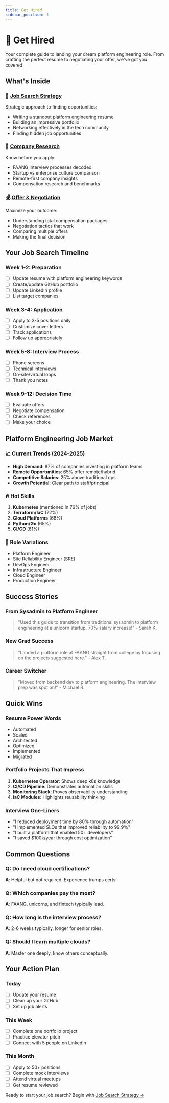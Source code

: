 ```yaml
---
title: Get Hired
sidebar_position: 1
---
```


# 🚀 Get Hired

Your complete guide to landing your dream platform engineering role. From crafting the perfect resume to negotiating your offer, we've got you covered.

## What's Inside

### 💼 [Job Search Strategy](job-search)
Strategic approach to finding opportunities:
- Writing a standout platform engineering resume
- Building an impressive portfolio
- Networking effectively in the tech community
- Finding hidden job opportunities

### 🏢 [Company Research](company-research)
Know before you apply:
- FAANG interview processes decoded
- Startup vs enterprise culture comparison
- Remote-first company insights
- Compensation research and benchmarks

### 💰 [Offer & Negotiation](negotiation)
Maximize your outcome:
- Understanding total compensation packages
- Negotiation tactics that work
- Comparing multiple offers
- Making the final decision

## Your Job Search Timeline

### Week 1-2: Preparation
- [ ] Update resume with platform engineering keywords
- [ ] Create/update GitHub portfolio
- [ ] Update LinkedIn profile
- [ ] List target companies

### Week 3-4: Application
- [ ] Apply to 3-5 positions daily
- [ ] Customize cover letters
- [ ] Track applications
- [ ] Follow up appropriately

### Week 5-8: Interview Process
- [ ] Phone screens
- [ ] Technical interviews
- [ ] On-site/virtual loops
- [ ] Thank you notes

### Week 9-12: Decision Time
- [ ] Evaluate offers
- [ ] Negotiate compensation
- [ ] Check references
- [ ] Make your choice

## Platform Engineering Job Market

### 📈 Current Trends (2024-2025)
- **High Demand**: 87% of companies investing in platform teams
- **Remote Opportunities**: 65% offer remote/hybrid
- **Competitive Salaries**: 25% above traditional ops
- **Growth Potential**: Clear path to staff/principal

### 🔥 Hot Skills
1. **Kubernetes** (mentioned in 76% of jobs)
2. **Terraform/IaC** (72%)
3. **Cloud Platforms** (68%)
4. **Python/Go** (65%)
5. **CI/CD** (61%)

### 💼 Role Variations
- Platform Engineer
- Site Reliability Engineer (SRE)
- DevOps Engineer
- Infrastructure Engineer
- Cloud Engineer
- Production Engineer

## Success Stories

### From Sysadmin to Platform Engineer
> "Used this guide to transition from traditional sysadmin to platform engineering at a unicorn startup. 70% salary increase!" - Sarah K.

### New Grad Success
> "Landed a platform role at FAANG straight from college by focusing on the projects suggested here." - Alex T.

### Career Switcher
> "Moved from backend dev to platform engineering. The interview prep was spot on!" - Michael R.

## Quick Wins

### Resume Power Words
- Automated
- Scaled
- Architected
- Optimized
- Implemented
- Migrated

### Portfolio Projects That Impress
1. **Kubernetes Operator**: Shows deep k8s knowledge
2. **CI/CD Pipeline**: Demonstrates automation skills
3. **Monitoring Stack**: Proves observability understanding
4. **IaC Modules**: Highlights reusability thinking

### Interview One-Liners
- "I reduced deployment time by 80% through automation"
- "I implemented SLOs that improved reliability to 99.9%"
- "I built a platform that enabled 50+ developers"
- "I saved $100k/year through cost optimization"

## Common Questions

### Q: Do I need cloud certifications?
**A**: Helpful but not required. Experience trumps certs.

### Q: Which companies pay the most?
**A**: FAANG, unicorns, and fintech typically lead.

### Q: How long is the interview process?
**A**: 2-6 weeks typically, longer for senior roles.

### Q: Should I learn multiple clouds?
**A**: Master one deeply, know others conceptually.

## Your Action Plan

### Today
- [ ] Update your resume
- [ ] Clean up your GitHub
- [ ] Set up job alerts

### This Week
- [ ] Complete one portfolio project
- [ ] Practice elevator pitch
- [ ] Connect with 5 people on LinkedIn

### This Month
- [ ] Apply to 50+ positions
- [ ] Complete mock interviews
- [ ] Attend virtual meetups
- [ ] Get resume reviewed

Ready to start your job search? Begin with [Job Search Strategy →](job-search)